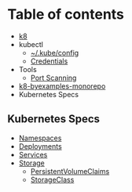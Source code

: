 # Table of contents

* [k8](README.md)
* kubectl
  * [~/.kube/config](kubectl/.kube-config.md)
  * [Credentials](kubectl/untitled-2.md)
* Tools
  * [Port Scanning](tools/port-scanning.md)
* [k8-byexamples-monorepo](https://github.com/mateothegreat/k8-byexamples-monorepo)
* Kubernetes Specs

## Kubernetes Specs

* [Namespaces](kubernetes-specs/namespaces.md)
* [Deployments](kubernetes-specs/untitled.md)
* [Services](kubernetes-specs/services.md)
* [Storage](kubernetes-specs/storage/README.md)
  * [PersistentVolumeClaims](kubernetes-specs/storage/persistentvolumeclaims.md)
  * [StorageClass](kubernetes-specs/storage/storageclass.md)

